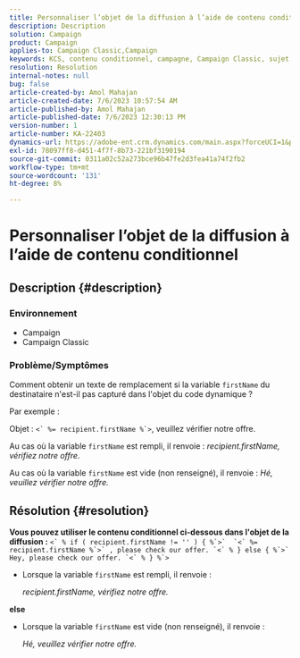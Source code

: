 ```yaml
---
title: Personnaliser l’objet de la diffusion à l’aide de contenu conditionnel
description: Description
solution: Campaign
product: Campaign
applies-to: Campaign Classic,Campaign
keywords: KCS, contenu conditionnel, campagne, Campaign Classic, sujet de diffusion
resolution: Resolution
internal-notes: null
bug: false
article-created-by: Amol Mahajan
article-created-date: 7/6/2023 10:57:54 AM
article-published-by: Amol Mahajan
article-published-date: 7/6/2023 12:30:13 PM
version-number: 1
article-number: KA-22403
dynamics-url: https://adobe-ent.crm.dynamics.com/main.aspx?forceUCI=1&pagetype=entityrecord&etn=knowledgearticle&id=9afd06f3-eb1b-ee11-8f6e-6045bd006b4b
exl-id: 78097ff8-d451-4f7f-8b73-221bf3190194
source-git-commit: 0311a02c52a273bce96b47fe2d3fea41a74f2fb2
workflow-type: tm+mt
source-wordcount: '131'
ht-degree: 8%

---
```


# Personnaliser l’objet de la diffusion à l’aide de contenu conditionnel

## Description {#description}


### <b>Environnement</b>

- Campaign
- Campaign Classic




### <b>Problème/Symptômes</b>

Comment obtenir un texte de remplacement si la variable `firstName` du destinataire n&#39;est-il pas capturé dans l&#39;objet du code dynamique ?

Par exemple :

Objet : ``<` %= recipient.firstName %`>``, veuillez vérifier notre offre.

Au cas où la variable `firstName` est rempli, il renvoie : *recipient.firstName, vérifiez notre offre*.

Au cas où la variable `firstName` est vide (non renseigné), il renvoie : *Hé, veuillez vérifier notre offre.*




## Résolution {#resolution}

<b>Vous pouvez utiliser le contenu conditionnel ci-dessous dans l&#39;objet de la diffusion :</b>
``<` % if ( recipient.firstName != '' ) { %`>`  `<` %= recipient.firstName %`>` , please check our offer. `<` % } else { %`>`  Hey, please check our offer. `<` % } %`>``

- Lorsque la variable `firstName` est rempli, il renvoie :

  *recipient.firstName, vérifiez notre offre.*


<b>else</b>

- Lorsque la variable `firstName` est vide (non renseigné), il renvoie :

  *Hé, veuillez vérifier notre offre.*
